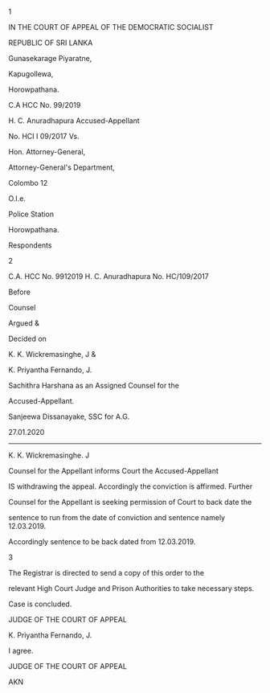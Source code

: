 1

IN THE COURT OF APPEAL OF THE DEMOCRATIC SOCIALIST

REPUBLIC OF SRI LANKA

Gunasekarage Piyaratne,

Kapugollewa,

Horowpathana.

C.A HCC No. 99/2019

H. C. Anuradhapura Accused-Appellant

No. HCI I 09/2017 Vs.

Hon. Attorney-General,

Attorney-General's Department,

Colombo 12

O.I.e.

Police Station

Horowpathana.

Respondents

2

C.A. HCC No. 9912019 H. C. Anuradhapura No. HC/109/2017

Before

Counsel

Argued &

Decided on

K. K. Wickremasinghe, J &

K. Priyantha Fernando, J.

Sachithra Harshana as an Assigned Counsel for the

Accused-Appellant.

Sanjeewa Dissanayake, SSC for A.G.

27.01.2020

*********

K. K. Wickremasinghe. J

Counsel for the Appellant informs Court the Accused-Appellant

IS withdrawing the appeal. Accordingly the conviction is affirmed. Further

Counsel for the Appellant is seeking permission of Court to back date the

sentence to run from the date of conviction and sentence namely 12.03.2019.

Accordingly sentence to be back dated from 12.03.2019.

3

The Registrar is directed to send a copy of this order to the

relevant High Court Judge and Prison Authorities to take necessary steps.

Case is concluded.

JUDGE OF THE COURT OF APPEAL

K. Priyantha Fernando, J.

I agree.

JUDGE OF THE COURT OF APPEAL

AKN